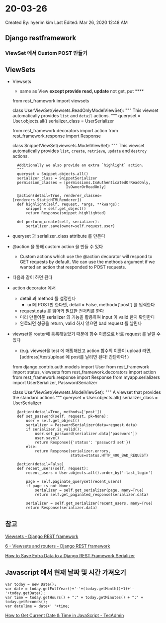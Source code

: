 # 20-03-26

Created By: hyerim kim
Last Edited: Mar 26, 2020 12:48 AM

## Django restframework

### ViewSet 에서 Custom POST 만들기

## ViewSets

- Viewsets
    - same as View **except provide read, update** not get, put ****

    from rest_framework import viewsets
    
    class UserViewSet(viewsets.ReadOnlyModelViewSet):
        """
        This viewset automatically provides `list` and `detail` actions.
        """
        queryset = User.objects.all()
        serializer_class = UserSerializer
    
    
    from rest_framework.decorators import action
    from rest_framework.response import Response
    
    class SnippetViewSet(viewsets.ModelViewSet):
        """
        This viewset automatically provides `list`, `create`, `retrieve`,
        `update` and `destroy` actions.
    
        Additionally we also provide an extra `highlight` action.
        """
        queryset = Snippet.objects.all()
        serializer_class = SnippetSerializer
        permission_classes = [permissions.IsAuthenticatedOrReadOnly,
                              IsOwnerOrReadOnly]
    		
        @action(detail=True, renderer_classes=[renderers.StaticHTMLRenderer])
        def highlight(self, request, *args, **kwargs):
            snippet = self.get_object()
            return Response(snippet.highlighted)
    
        def perform_create(self, serializer):
            serializer.save(owner=self.request.user)

- queryset 과 serializer_class attribute 를 만든다
- @action 을 통해 custom action 을 만들 수 있다
    - Custom actions which use the @action decorator will respond to GET requests by default. We can use the methods argument if we wanted an action that responded to POST requests.

- 다음과 같이 하면 된다
- action decorator 에서
    - detail 과 method 를 설정한다
        - url에 POST만 한다면, detail = False, method=['post'] 를 입력한다
    - request.data 를 읽어와 필요한 전처리를 한다
    - 미리 만들어둔 serializer 의 기능을 활용하여 input 이 valid 한지 확인한다
    - 완료되면 성공을 return, valid 하지 않으면 bad request 를 날린다
- viewset을 router에 등록해놓았기 때문에 함수 이름으로 바로 request 를 날릴 수 있다
    - (e.g. viewset을 test 에 매핑해놨고 action 함수의 이름이 upload 라면, [address]/test/upload 에 post를 날리면 된다! 간단하다! )

    from django.contrib.auth.models import User
    from rest_framework import status, viewsets
    from rest_framework.decorators import action
    from rest_framework.response import Response
    from myapp.serializers import UserSerializer, PasswordSerializer
    
    class UserViewSet(viewsets.ModelViewSet):
        """
        A viewset that provides the standard actions
        """
        queryset = User.objects.all()
        serializer_class = UserSerializer
    
        @action(detail=True, methods=['post'])
        def set_password(self, request, pk=None):
            user = self.get_object()
            serializer = PasswordSerializer(data=request.data)
            if serializer.is_valid():
                user.set_password(serializer.data['password'])
                user.save()
                return Response({'status': 'password set'})
            else:
                return Response(serializer.errors,
                                status=status.HTTP_400_BAD_REQUEST)
    
        @action(detail=False)
        def recent_users(self, request):
            recent_users = User.objects.all().order_by('-last_login')
    
            page = self.paginate_queryset(recent_users)
            if page is not None:
                serializer = self.get_serializer(page, many=True)
                return self.get_paginated_response(serializer.data)
    
            serializer = self.get_serializer(recent_users, many=True)
            return Response(serializer.data)

## 참고

[Viewsets - Django REST framework](https://www.django-rest-framework.org/api-guide/viewsets/#example)

[6 - Viewsets and routers - Django REST framework](https://www.django-rest-framework.org/tutorial/6-viewsets-and-routers/)

[How to Save Extra Data to a Django REST Framework Serializer](https://simpleisbetterthancomplex.com/tutorial/2019/04/07/how-to-save-extra-data-to-a-django-rest-framework-serializer.html)

## Javascript 에서 현재 날짜 및 시간 가져오기

    var today = new Date();
    var date = today.getFullYear()+'-'+(today.getMonth()+1)+'-'+today.getDate();
    var time = today.getHours() + ":" + today.getMinutes() + ":" + today.getSeconds();
    var dateTime = date+' '+time;

[How to Get Current Date & Time in JavaScript - TecAdmin](https://tecadmin.net/get-current-date-time-javascript/)